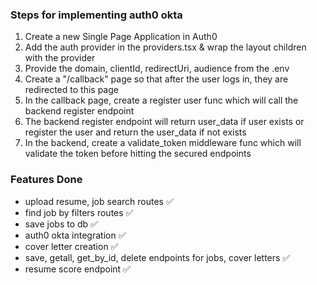 ### Steps for implementing auth0 okta
1. Create a new Single Page Application in Auth0
2. Add the auth provider in the providers.tsx & wrap the layout children with the provider
3. Provide the domain, clientId, redirectUri, audience from the .env
4. Create a "/callback" page so that after the user logs in, they are redirected to this page
5. In the callback page, create a register user func which will call the backend register endpoint
6. The backend register endpoint will return user_data if user exists or register the user and return the user_data if not exists
7. In the backend, create a validate_token middleware func which will validate the token before hitting the secured endpoints


### Features Done
- upload resume, job search routes ✅
- find job by filters routes ✅
- save jobs to db ✅
- auth0 okta integration ✅
- cover letter creation ✅
- save, getall, get_by_id, delete endpoints for jobs, cover letters ✅
- resume score endpoint ✅